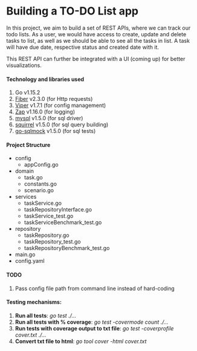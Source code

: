 # Building a TO-DO List app

In this project, we aim to build a set of REST APIs, where we can track our todo lists. As a user, we would have access to create,
update and delete tasks to list, as well as we should be able to see all the tasks in list. A task will have due
date, respective status and created date with it.

This REST API can further be integrated with a UI (coming up) for better visualizations.

#### Technology and libraries used
1. Go v1.15.2
2. [Fiber](https://github.com/gofiber/fiber/v2) v2.3.0 (for Http requests)
3. [Viper](https://github.com/spf13/viper) v1.7.1 (for config management)
4. [Zap](https://go.uber.org/zap) v1.16.0 (for logging)
5. [mysql](https://github.com/go-sql-driver/mysql) v1.5.0 (for sql driver)
6. [squirrel](https://github.com/Masterminds/squirrel) v1.5.0 (for sql query building)
7. [go-sqlmock](https://github.com/DATA-DOG/go-sqlmock) v1.5.0 (for sql tests)

#### Project Structure
- config
    - appConfig.go
- domain
    - task.go
    - constants.go
    - scenario.go
- services
    - taskService.go
    - taskRepositoryInterface.go
    - taskService_test.go
    - taskServiceBenchmark_test.go
- repository
    - taskRepository.go
    - taskRepository_test.go
    - taskRepositoryBenchmark_test.go
- main.go
- config.yaml

#### TODO
1. Pass config file path from command line instead of hard-coding

#### Testing mechanisms:
1. **Run all tests**: _go test ./..._
2. **Run all tests with % coverage**: _go test -covermode count ./..._
3. **Run tests with coverage output to txt file**: _go test -coverprofile cover.txt ./..._
4. **Convert txt file to html**: _go tool cover -html cover.txt_